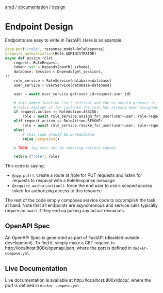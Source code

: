 [arad](../../../../README.md) / [documentation](../README.md) / [design](./README.md)

# Endpoint Design

Endpoints are easy to write in FastAPI. Here is an example:

```python
@app.put("/role", response_model=RoleResponse)
@require_authorization(Role.ADMINISTRATOR)
async def assign_role(
    request: RoleRequest,
    token: str = Depends(oauth2_scheme),
    database: Session = Depends(get_session),
):
    role_service = RoleService(database=database)
    user_service = UserService(database=database)

    user = await user_service.get(user_id=request.user_id)

    # this admin function isn't critical and the ui should protect us from most edge cases so we'll just let these
    # calls explode if for instance the role has already been assigned to the user (possible with two tabs open)
    if request.action == RoleAction.ASSIGN:
        role = await role_service.assign_for_user(user=user, role=request.role)
    elif request.action == RoleAction.REVOKE:
        role = await role_service.revoke_for_user(user=user, role=request.role)
    else:
        # this code should be unreachable
        raise Exception()

    # TODO: log user out by removing refresh tokens

    return {"role": role}
```

This code is saying:

- `@app.put()`: create a route at /role for PUT requests and listen for requests to respond with a RoleResponse message
- `@require_authorization()`: force the end user to use a scoped access token for authorizing access to this resource

The rest of the code simply composes service code to accomplish the task at hand. Note that all endpoints are
asynchronous and service calls typically require an `await` if they end up poking any actual resources.

## OpenAPI Spec

An OpenAPI Spec is generated as part of FastAPI (disabled outside development). To find it, simply make a GET request to
http://localhost:800x/openapi.json, where the port is defined in `docker-compose.yml`.

## Live Documentation

Live documentation is available at http://localhost:800x/docs/, where the port is defined in `docker-compose.yml`.
